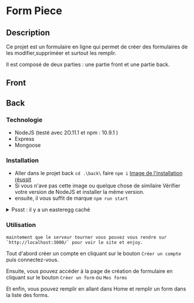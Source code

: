 # Form Piece

## Description

Ce projet est un formulaire en ligne qui permet de créer des formulaires de les modifier,suppriméer et surtout les remplir.

Il est composé de deux parties : une partie front et une partie back.

## Front

## Back

### Technologie

- NodeJS (testé avec 2O.11.1 et npm : 10.9.1 )
- Express
- Mongoose

### Installation  

- Aller dans le projet back `cd .\back\` faire `npm i`
[Image de l'installation réussit](ReadmeImg/img.png)  
- Si vous n'ave pas cette image ou quelque chose de similaire Vérifier votre version de NodeJS et installer la même version.
- ensuite, il vous suffit de marque `npm run start`
  
<details>
    <summary>Pssst : il y a un easteregg caché</summary>
    un easterEgg et caché dans le fichier `package.json` du dossier back
    mais aussi du coté front dans le fichier `package.json` du dossier front
</details>

### Utilisation
    maintement que le serveur tourner vous pouvez vous rendre sur `http://localhost:3000/` pour voir le site et enjoy.

Tout d'abord créer un compte en cliquant sur le bouton `Créer un compte` puis connectez-vous.

Ensuite, vous pouvez accéder à la page de création de formulaire en cliquant sur le bouton `Créer un form` ou `Mes forms`

Et enfin, vous pouvez remplir en allant dans Home et remplir un form dans la liste des forms.

